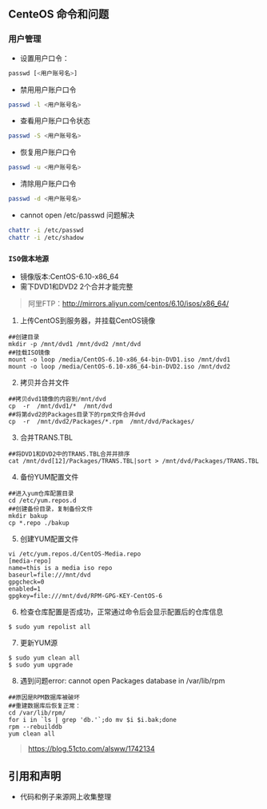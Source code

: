 ## CenteOS 命令和问题
### 用户管理

- 设置用户口令：
```bash
passwd [<用户账号名>]
```

- 禁用用户账户口令
```bash
passwd -l <用户账号名>
```

- 查看用户账户口令状态
```bash
passwd -S <用户账号名>
```

- 恢复用户账户口令
```bash
passwd -u <用户账号名>
```

- 清除用户账户口令
```bash
passwd -d <用户账号名>
```

- cannot open /etc/passwd 问题解决
```bash
chattr -i /etc/passwd
chattr -i /etc/shadow
```

###  `ISO做本地源`
- 镜像版本:CentOS-6.10-x86_64
- 需下DVD1和DVD2 2个合并才能完整
>阿里FTP：http://mirrors.aliyun.com/centos/6.10/isos/x86_64/

1. 上传CentOS到服务器，并挂载CentOS镜像
```shell
##创建目录
mkdir -p /mnt/dvd1 /mnt/dvd2 /mnt/dvd
##挂载ISO镜像
mount -o loop /media/CentOS-6.10-x86_64-bin-DVD1.iso /mnt/dvd1
mount -o loop /media/CentOS-6.10-x86_64-bin-DVD2.iso /mnt/dvd2
```

2. 拷贝并合并文件
```shell
##拷贝dvd1镜像的内容到/mnt/dvd
cp  -r  /mnt/dvd1/*  /mnt/dvd
##将第dvd2的Packages目录下的rpm文件合并dvd
cp  -r  /mnt/dvd2/Packages/*.rpm  /mnt/dvd/Packages/
```

3. 合并TRANS.TBL
```shell
##将DVD1和DVD2中的TRANS.TBL合并并排序
cat /mnt/dvd[12]/Packages/TRANS.TBL|sort > /mnt/dvd/Packages/TRANS.TBL
```

4. 备份YUM配置文件
```shell
##进入yum仓库配置目录
cd /etc/yum.repos.d
##创建备份目录，复制备份文件
mkdir bakup
cp *.repo ./bakup
```

5. 创建YUM配置文件
```shell
vi /etc/yum.repos.d/CentOS-Media.repo
[media-repo]
name=this is a media iso repo
baseurl=file:///mnt/dvd
gpgcheck=0
enabled=1
gpgkey=file:///mnt/dvd/RPM-GPG-KEY-CentOS-6
```

6. 检查仓库配置是否成功，正常通过命令后会显示配置后的仓库信息
```shell
$ sudo yum repolist all
```

7. 更新YUM源
```shell
$ sudo yum clean all
$ sudo yum upgrade
```
8. 遇到问题error: cannot open Packages database in /var/lib/rpm
```shell
##原因是RPM数据库被破坏
##重建数据库后恢复正常：
cd /var/lib/rpm/
for i in `ls | grep 'db.'`;do mv $i $i.bak;done
rpm --rebuilddb
yum clean all
```
>https://blog.51cto.com/alsww/1742134

## 引用和声明
- 代码和例子来源网上收集整理

